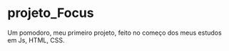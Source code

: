 # projeto_Focus
Um pomodoro, meu primeiro projeto, feito no começo dos meus estudos em Js, HTML, CSS.
